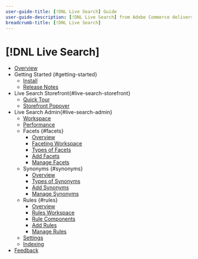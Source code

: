 ```yaml
---
user-guide-title: [!DNL Live Search] Guide
user-guide-description: [!DNL Live Search] from Adobe Commerce delivers a lightning fast, super-relevant, and intuitive search experience.
breadcrumb-title: [!DNL Live Search]
---
```


# [!DNL Live Search]

- [Overview](overview.html)
- Getting Started {#getting-started}
   - [Install](install.html)
   - [Release Notes](release-notes.html)
- Live Search Storefront{#live-search-storefront}
   - [Quick Tour](quick-tour.html)
   - [Storefront Popover](storefront-popover.html)
- Live Search Admin{#live-search-admin}
   - [Workspace](workspace.html)
   - [Performance](performance.html)
   - Facets {#facets}
      - [Overview](facets.html)
      - [Faceting Workspace](facets-workspace.html)
      - [Types of Facets](facets-type.html)
      - [Add Facets](facets-add.html)
      - [Manage Facets](facets-manage.html)
   - Synonyms {#synonyms}
      - [Overview](synonyms.html)
      - [Types of Synonyms](synonyms-type.html)
      - [Add Synonyms](synonyms-add.html)
      - [Manage Synonyms](synonyms-manage.html)
   - Rules {#rules}
      - [Overview](rules.html)
      - [Rules Workspace](rules-workspace.html)
      - [Rule Components](rule-components.html)
      - [Add Rules](rules-add.html)
      - [Manage Rules](rules-manage.html)
   - [Settings](settings.html)
   - [Indexing](indexing.html)
- [Feedback](feedback.html)